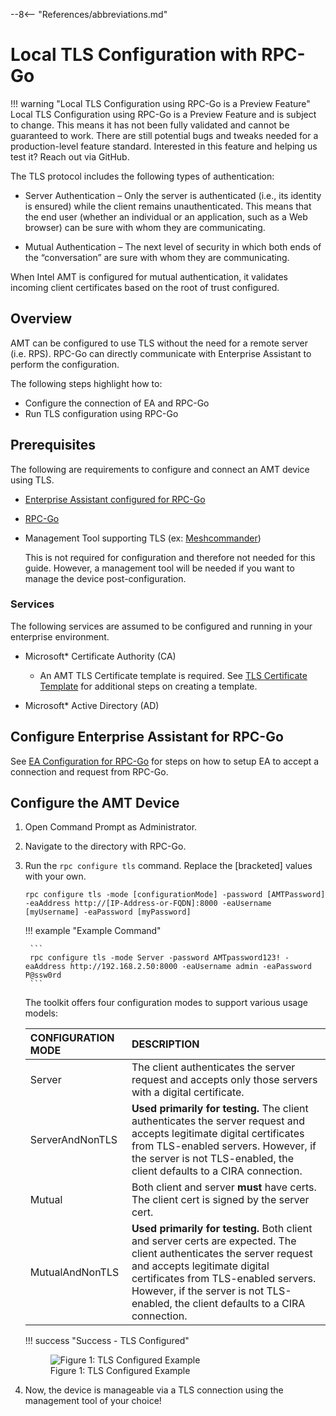 --8<-- "References/abbreviations.md"

# Local TLS Configuration with RPC-Go

!!! warning "Local TLS Configuration using RPC-Go is a Preview Feature"
    Local TLS Configuration using RPC-Go is a Preview Feature and is subject to change. This means it has not been fully validated and cannot be guaranteed to work. There are still potential bugs and tweaks needed for a production-level feature standard. Interested in this feature and helping us test it? Reach out via GitHub.

The TLS protocol includes the following types of authentication:

- Server Authentication – Only the server is authenticated (i.e., its identity is ensured) while the client remains unauthenticated. This means that the end user (whether an individual or an application, such as a Web browser) can be sure with whom they are communicating.

- Mutual Authentication – The next level of security in which both ends of the “conversation” are sure with whom they are communicating.

When Intel AMT is configured for mutual authentication, it validates incoming client certificates based on the root of trust configured.

## Overview

AMT can be configured to use TLS without the need for a remote server (i.e. RPS). RPC-Go can directly communicate with Enterprise Assistant to perform the configuration.

The following steps highlight how to:

- Configure the connection of EA and RPC-Go
- Run TLS configuration using RPC-Go

## Prerequisites

The following are requirements to configure and connect an AMT device using TLS.

- [Enterprise Assistant configured for RPC-Go](rpcgoConfiguration.md)
- [RPC-Go](../../../GetStarted/buildRPC.md)
- Management Tool supporting TLS (ex: [Meshcommander](https://www.meshcommander.com/meshcommander))

    This is not required for configuration and therefore not needed for this guide. However, a management tool will be needed if you want to manage the device post-configuration.

### Services

The following services are assumed to be configured and running in your enterprise environment.

- Microsoft* Certificate Authority (CA)
    - An AMT TLS Certificate template is required. See [TLS Certificate Template](../tlsCertTemplate.md) for additional steps on creating a template.

- Microsoft* Active Directory (AD)

## Configure Enterprise Assistant for RPC-Go

See [EA Configuration for RPC-Go](rpcgoConfiguration.md) for steps on how to setup EA to accept a connection and request from RPC-Go.

## Configure the AMT Device

1. Open Command Prompt as Administrator.

2. Navigate to the directory with RPC-Go.

3. Run the `rpc configure tls` command. Replace the [bracketed] values with your own.

    ```
    rpc configure tls -mode [configurationMode] -password [AMTPassword] -eaAddress http://[IP-Address-or-FQDN]:8000 -eaUsername [myUsername] -eaPassword [myPassword]
    ```

    !!! example "Example Command"

        ```
        rpc configure tls -mode Server -password AMTpassword123! -eaAddress http://192.168.2.50:8000 -eaUsername admin -eaPassword P@ssw0rd
        ```

    The toolkit offers four configuration modes to support various usage models: 

    | CONFIGURATION MODE    | DESCRIPTION                                                                                            |
    | :---------------------| :----------------------------------------------------------------------------------------------------- |
    | Server                | The client authenticates the server request and accepts only those servers with a digital certificate. |
    | ServerAndNonTLS       | **Used primarily for testing.** The client authenticates the server request and accepts legitimate digital certificates from TLS-enabled servers. However, if the server is not TLS-enabled, the client defaults to a CIRA connection.|
    | Mutual                | Both client and server **must** have certs. The client cert is signed by the server cert.              |
    | MutualAndNonTLS       | **Used primarily for testing.** Both client and server certs are expected. The client authenticates the server request and accepts legitimate digital certificates from TLS-enabled servers. However, if the server is not TLS-enabled, the client defaults to a CIRA connection.   |

    !!! success "Success - TLS Configured"
        <figure class="figure-image">
            <img src="..\..\..\..\assets\images\RPC_EALocalTLSSuccess.png" alt="Figure 1: TLS Configured Example">
            <figcaption>Figure 1: TLS Configured Example</figcaption>
        </figure>

4. Now, the device is manageable via a TLS connection using the management tool of your choice!

<br><br>